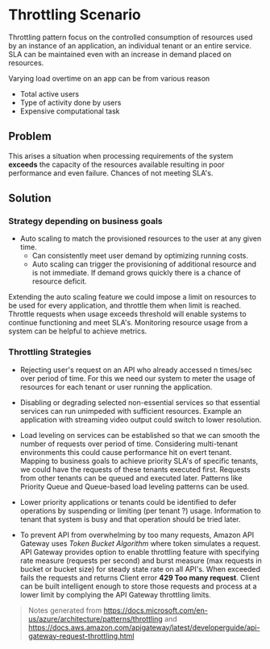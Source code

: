 # Throttling Scenario

Throttling pattern focus on the controlled consumption of resources used by an instance of an application, an individual tenant or an entire service. SLA can be maintained even with an increase in demand placed on resources.

Varying load overtime on an app can be from various reason

* Total active users
* Type of activity done by users
* Expensive computational task

## Problem

This arises a situation when processing requirements of the system **exceeds** the capacity of the resources available resulting in poor performance and even failure. Chances of not meeting SLA's.

## Solution

### Strategy depending on business goals

* Auto scaling to match the provisioned resources to the user at any given time.
    - Can consistently meet user demand by optimizing running costs.
    - Auto scaling can trigger the provisioning of additional resource and is not immediate. If demand grows quickly there is a chance of resource deficit.

Extending the auto scaling feature we could impose a limit on resources to be used for every application, and throttle them when limit is reached. Throttle requests when usage exceeds threshold will enable systems to continue functioning and meet SLA's. Monitoring resource usage from a system can be helpful to achieve metrics.

### Throttling Strategies

* Rejecting user's request on an API who already accessed n times/sec over period of time. For this we need our system to meter the usage of resources for each tenant or user running the application.

* Disabling or degrading selected non-essential services so that essential services can run unimpeded with sufficient resources. Example an application with streaming video output could switch to lower resolution.

* Load leveling on services can be established so that we can smooth the number of requests over period of time. Considering multi-tenant environments this could cause performance hit on evert tenant. Mapping to business goals to achieve priority SLA's of specific tenants, we could have the requests of these tenants executed first. Requests from other tenants can be queued and executed later. Patterns like Priority Queue and Queue-based load leveling patterns can be used.

* Lower priority applications or tenants could be identified to defer operations by suspending or limiting (per tenant ?) usage. Information to tenant that system is busy and that operation should be tried later.

* To prevent API from overwhelming by too many requests, Amazon API Gateway uses *Token Bucket Algorithm* where token simulates a request. API Gateway provides option to enable throttling feature with specifying rate measure (requests per second) and burst measure (max requests in bucket or bucket size) for steady state rate on all API's. When exceeded fails the requests and returns Client error **429 Too many request**. Client can be built intelligent enough to store those requests and process at a lower limit by complying the API Gateway throttling limits. 

> Notes generated from https://docs.microsoft.com/en-us/azure/architecture/patterns/throttling and https://docs.aws.amazon.com/apigateway/latest/developerguide/api-gateway-request-throttling.html